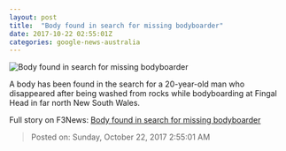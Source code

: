 ```yaml
---
layout: post
title:  "Body found in search for missing bodyboarder"
date: 2017-10-22 02:55:01Z
categories: google-news-australia
---
```


![Body found in search for missing bodyboarder](http://www.abc.net.au/news/image/9074522-1x1-700x700.jpg)

A body has been found in the search for a 20-year-old man who disappeared after being washed from rocks while bodyboarding at Fingal Head in far north New South Wales.


Full story on F3News: [Body found in search for missing bodyboarder](http://www.f3nws.com/n/FXzvuB)

> Posted on: Sunday, October 22, 2017 2:55:01 AM
